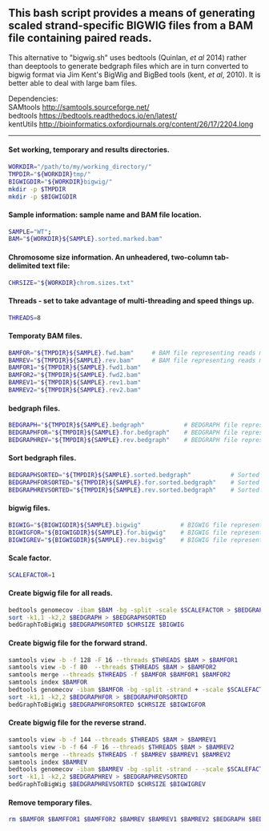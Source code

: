 ## This bash script provides a means of generating scaled strand-specific BIGWIG files from a BAM file containing paired reads.

This alternative to "bigwig.sh" uses bedtools (Quinlan, *et al* 2014) rather than deeptools to generate bedgraph files which are in turn converted to bigwig format via Jim Kent's BigWig and BigBed tools (kent, *et al*, 2010).  It is better able to deal with large bam files.

Dependencies:<br>
    SAMtools     http://samtools.sourceforge.net/<br>
    bedtools     https://bedtools.readthedocs.io/en/latest/<br>
    kentUtils    http://bioinformatics.oxfordjournals.org/content/26/17/2204.long</br>

---


#### Set working, temporary and results directories.
```bash
WORKDIR="/path/to/my/working_directory/"
TMPDIR="${WORKDIR}tmp/"
BIGWIGDIR="${WORKDIR}bigwig/"
mkdir -p $TMPDIR
mkdir -p $BIGWIGDIR
```

#### Sample information: sample name and BAM file location.
```bash
SAMPLE="WT";
BAM="${WORKDIR}${SAMPLE}.sorted.marked.bam"
```

#### Chromosome size information.  An unheadered, two-column tab-delimited text file: <chromosome name> <size in bases>
```bash
CHRSIZE="${WORKDIR}chrom.sizes.txt"
```

#### Threads - set to take advantage of multi-threading and speed things up.
```bash
THREADS=8
```

#### Temporaty BAM files.
```bash
BAMFOR="${TMPDIR}${SAMPLE}.fwd.bam"     # BAM file representing reads mapping to forward strand
BAMREV="${TMPDIR}${SAMPLE}.rev.bam"     # BAM file representing reads mapping to reverse strand
BAMFOR1="${TMPDIR}${SAMPLE}.fwd1.bam"
BAMFOR2="${TMPDIR}${SAMPLE}.fwd2.bam"
BAMREV1="${TMPDIR}${SAMPLE}.rev1.bam"
BAMREV2="${TMPDIR}${SAMPLE}.rev2.bam"
```

#### bedgraph files.
```bash
BEDGRAPH="${TMPDIR}${SAMPLE}.bedgraph"           # BEDGRAPH file representing all reads
BEDGRAPHFOR="${TMPDIR}${SAMPLE}.for.bedgraph"    # BEDGRAPH file representing reads mapping to forward strand
BEDGRAPHREV="${TMPDIR}${SAMPLE}.rev.bedgraph"    # BEDGRAPH file representing reads mapping to reverse strand
```

#### Sort bedgraph files.
```bash
BEDGRAPHSORTED="${TMPDIR}${SAMPLE}.sorted.bedgraph"           # Sorted BEDGRAPH file representing all reads
BEDGRAPHFORSORTED="${TMPDIR}${SAMPLE}.for.sorted.bedgraph"    # Sorted BEDGRAPH file representing reads mapping to forward strand
BEDGRAPHREVSORTED="${TMPDIR}${SAMPLE}.rev.sorted.bedgraph"    # Sorted BEDGRAPH file representing reads mapping to reverse strand
```

#### bigwig files.
```bash
BIGWIG="${BIGWIGDIR}${SAMPLE}.bigwig"           # BIGWIG file representing all reads
BIGWIGFOR="${BIGWIGDIR}${SAMPLE}.for.bigwig"    # BIGWIG file representing reads mapping to forward strand
BIGWIGREV="${BIGWIGDIR}${SAMPLE}.rev.bigwig"    # BIGWIG file representing reads mapping to reverse strand
```

#### Scale factor.
```bash
SCALEFACTOR=1
```

#### Create bigwig file for all reads.
```bash
bedtools genomecov -ibam $BAM -bg -split -scale $SCALEFACTOR > $BEDGRAPH
sort -k1,1 -k2,2 $BEDGRAPH > $BEDGRAPHSORTED
bedGraphToBigWig $BEDGRAPHSORTED $CHRSIZE $BIGWIG
```

#### Create bigwig file for the forward strand.
```bash
samtools view -b -f 128 -F 16 --threads $THREADS $BAM > $BAMFOR1
samtools view -b -f 80  --threads $THREADS $BAM > $BAMFOR2
samtools merge --threads $THREADS -f $BAMFOR $BAMFOR1 $BAMFOR2
samtools index $BAMFOR
bedtools genomecov -ibam $BAMFOR -bg -split -strand + -scale $SCALEFACTOR > $BEDGRAPHFOR
sort -k1,1 -k2,2 $BEDGRAPHFOR > $BEDGRAPHFORSORTED
bedGraphToBigWig $BEDGRAPHFORSORTED $CHRSIZE $BIGWIGFOR
```

#### Create bigwig file for the reverse strand.
```bash
samtools view -b -f 144 --threads $THREADS $BAM > $BAMREV1
samtools view -b -f 64 -F 16 --threads $THREADS $BAM > $BAMREV2
samtools merge --threads $THREADS -f $BAMREV $BAMREV1 $BAMREV2
samtools index $BAMREV
bedtools genomecov -ibam $BAMREV -bg -split -strand - -scale $SCALEFACTOR > $BEDGRAPHREV
sort -k1,1 -k2,2 $BEDGRAPHREV > $BEDGRAPHREVSORTED
bedGraphToBigWig $BEDGRAPHREVSORTED $CHRSIZE $BIGWIGREV
```

#### Remove temporary files.
```bash
rm $BAMFOR $BAMFFOR1 $BAMFFOR2 $BAMREV $BAMREV1 $BAMREV2 $BEDGRAPH $BEDGRAPHFOR $BEDGRAPHREV $BEDGRAPHSORTED $BEDGRAPHFORSORTED $BEDGRAPHREVSORTED
```
